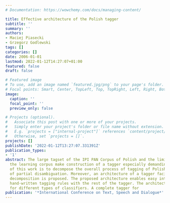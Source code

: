 ```yaml
---
# Documentation: https://wowchemy.com/docs/managing-content/

title: Effective architecture of the Polish tagger
subtitle: ''
summary: ''
authors:
- Maciej Piasecki
- Grzegorz Godlewski
tags: []
categories: []
date: 2006-01-01
lastmod: 2022-01-12T14:27:07+01:00
featured: false
draft: false

# Featured image
# To use, add an image named `featured.jpg/png` to your page's folder.
# Focal points: Smart, Center, TopLeft, Top, TopRight, Left, Right, BottomLeft, Bottom, BottomRight.
image:
  caption: ''
  focal_point: ''
  preview_only: false

# Projects (optional).
#   Associate this post with one or more of your projects.
#   Simply enter your project's folder or file name without extension.
#   E.g. `projects = ["internal-project"]` references `content/project/deep-learning/index.md`.
#   Otherwise, set `projects = []`.
projects: []
publishDate: '2022-01-12T13:27:07.331391Z'
publication_types:
- '1'
abstract: The large tagset of the IPI PAN Corpus of Polish and the limited size of
  the learning corpus make construction of a tagger especially demanding. The goal
  of this work is to decompose the overall process of tagging of Polish into subproblems
  of partial disambiguation. Moreover, an architecture of a tagger facilitating this
  decomposition is proposed. The proposed architecture enables easy integration of
  hand-written tagging rules with the rest of the tagger. The architecture is open
  for different types of classifiers. A complete tagger for
publication: '*International Conference on Text, Speech and Dialogue*'
---
```

